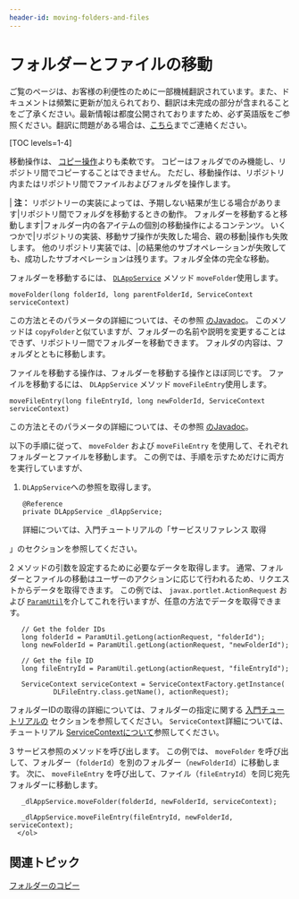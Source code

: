 ```yaml
---
header-id: moving-folders-and-files
---
```


# フォルダーとファイルの移動

<p class="alert alert-info"><span class="wysiwyg-color-blue120">ご覧のページは、お客様の利便性のために一部機械翻訳されています。また、ドキュメントは頻繁に更新が加えられており、翻訳は未完成の部分が含まれることをご了承ください。最新情報は都度公開されておりますため、必ず英語版をご参照ください。翻訳に問題がある場合は、<a href="mailto:support-content-jp@liferay.com">こちら</a>までご連絡ください。</span></p>

[TOC levels=1-4]

移動操作は、 [コピー操作](/docs/7-1/tutorials/-/knowledge_base/t/copying-folders)よりも柔軟です。 コピーはフォルダでのみ機能し、リポジトリ間でコピーすることはできません。 ただし、移動操作は、リポジトリ内またはリポジトリ間でファイルおよびフォルダを操作します。

| **注：** リポジトリーの実装によっては、予期しない結果が生じる場合があります|リポジトリ間でフォルダを移動するときの動作。 フォルダーを移動すると移動します|フォルダー内の各アイテムの個別の移動操作によるコンテンツ。 いくつかで|リポジトリの実装、移動サブ操作が失敗した場合、親の移動|操作も失敗します。 他のリポジトリ実装では、|の結果他のサブオペレーションが失敗しても、成功したサブオペレーションは残ります。フォルダ全体の完全な移動。

フォルダーを移動するには、 [`DLAppService`](@platform-ref@/7.1-latest/javadocs/portal-kernel/com/liferay/document/library/kernel/service/DLAppService.html) メソッド `moveFolder`使用します。

    moveFolder(long folderId, long parentFolderId, ServiceContext serviceContext)

この方法とそのパラメータの詳細については、その参照 [のJavadoc](@platform-ref@/7.1-latest/javadocs/portal-kernel/com/liferay/document/library/kernel/service/DLAppService.html#moveFolder-long-long-com.liferay.portal.kernel.service.ServiceContext-)。 このメソッドは `copyFolder`と似ていますが、フォルダーの名前や説明を変更することはできず、リポジトリー間でフォルダーを移動できます。 フォルダの内容は、フォルダとともに移動します。

ファイルを移動する操作は、フォルダーを移動する操作とほぼ同じです。 ファイルを移動するには、 `DLAppService` メソッド `moveFileEntry`使用します。

    moveFileEntry(long fileEntryId, long newFolderId, ServiceContext serviceContext)

この方法とそのパラメータの詳細については、その参照 [のJavadoc](@platform-ref@/7.1-latest/javadocs/portal-kernel/com/liferay/document/library/kernel/service/DLAppService.html#moveFileEntry-long-long-com.liferay.portal.kernel.service.ServiceContext-)。

以下の手順に従って、 `moveFolder` および `moveFileEntry` を使用して、それぞれフォルダーとファイルを移動します。 この例では、手順を示すためだけに両方を実行していますが、

1.  `DLAppService`への参照を取得します。
   
        @Reference
        private DLAppService _dlAppService;

    詳細については、入門チュートリアルの「サービスリファレンス</a> 取得

」のセクションを参照してください。</p></li> 
   
   2  メソッドの引数を設定するために必要なデータを取得します。 通常、フォルダーとファイルの移動はユーザーのアクションに応じて行われるため、リクエストからデータを取得できます。 この例では、 `javax.portlet.ActionRequest` および [`ParamUtil`](@platform-ref@/7.1-latest/javadocs/portal-kernel/com/liferay/portal/kernel/util/ParamUtil.html)を介してこれを行いますが、任意の方法でデータを取得できます。
  
       // Get the folder IDs
       long folderId = ParamUtil.getLong(actionRequest, "folderId");
       long newFolderId = ParamUtil.getLong(actionRequest, "newFolderId");
      
       // Get the file ID
       long fileEntryId = ParamUtil.getLong(actionRequest, "fileEntryId");
      
       ServiceContext serviceContext = ServiceContextFactory.getInstance(
               DLFileEntry.class.getName(), actionRequest);
      
  
  フォルダーIDの取得の詳細については、フォルダーの指定に関する [入門チュートリアルの](/docs/7-1/tutorials/-/knowledge_base/t/getting-started-with-the-documents-and-media-api) セクションを参照してください。 `ServiceContext`詳細については、チュートリアル [ServiceContextについて](/docs/7-1/tutorials/-/knowledge_base/t/understanding-servicecontext)参照してください。

3  サービス参照のメソッドを呼び出します。 この例では、 `moveFolder` を呼び出して、フォルダー（`folderId`）を別のフォルダー（`newFolderId`）に移動します。 次に、 `moveFileEntry` を呼び出して、ファイル（`fileEntryId`）を同じ宛先フォルダーに移動します。
  
       _dlAppService.moveFolder(folderId, newFolderId, serviceContext);
      
       _dlAppService.moveFileEntry(fileEntryId, newFolderId, serviceContext);
      </ol> 



## 関連トピック

[フォルダーのコピー](/docs/7-1/tutorials/-/knowledge_base/t/copying-folders)
